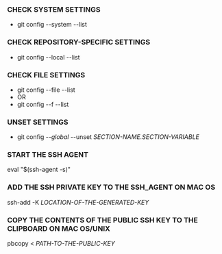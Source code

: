 ### CHECK SYSTEM SETTINGS
+ git config --system --list 

### CHECK REPOSITORY-SPECIFIC SETTINGS
+ git config --local --list 

### CHECK FILE SETTINGS
+ git config --file --list 
+ OR
+ git config --f --list 

### UNSET SETTINGS
+ git config _--global_ --unset _SECTION-NAME.SECTION-VARIABLE_

### START THE SSH AGENT
eval "$(ssh-agent -s)"

### ADD THE SSH PRIVATE KEY TO THE SSH_AGENT ON MAC OS 
ssh-add -K _LOCATION-OF-THE-GENERATED-KEY_

### COPY THE CONTENTS OF THE PUBLIC SSH KEY TO THE CLIPBOARD ON MAC OS/UNIX
pbcopy < _PATH-TO-THE-PUBLIC-KEY_
